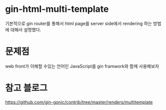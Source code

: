 # gin-html-multi-template
기본적으로 gin router를 통해서 html page를 server side에서 rendering 하는 방법에 대해서 설명했다.

# 문제점 
web front가 이해할 수있는 언어인 JavaScript를 gin framwork와 함께 사용해보자

# 참고 블로그
https://github.com/gin-gonic/contrib/tree/master/renders/multitemplate
